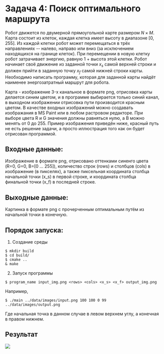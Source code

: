# Задача 4: Поиск оптимального маршрута

Робот движется по двумерной прямоугольной карте размером $N \times M$. Карта состоит из клеток, каждая клетка имеет высоту в диапазоне $[0,255]$. Из каждой клетки робот может перемещаться в трёх направлениях -- налево, направо или вниз (за исключением находящихся на границе клеток). При перемещении в новую клетку робот затрачивает энергию, равную 1 + высота этой клетки. Робот начинает своё движение из заданной точки $x_s$ самой верхней строки и должен прийти в заданную точку $x_f$ самой нижней строки карты. Необходимо написать программу, которая для заданной карты найдёт наименее энергозатратный маршрут для робота.

Карта - изображение 3-x канальное в формате png, отрисовка карты делается синим цветом, и в программе выбирается только синий канал, в выходном изображении отрисовка пути производится красным цветом. В качестве входных изображений можно создавать изображания  в MS Paint или в любом растровом редакторе. При выборе цвета R и G значения должны равняться нулю, а B можно менять от 0 до 255. Пример изображения приведён ниже, красный путь не есть решение задачи, а просто иллюстрация того как он будет отрисован программой.

## Входные данные:
Изображение в формате png, отрисовано оттенками синенго цвета (R=0, G=0, B=[0 ... 255]), количество строк (rows) и столбцов (cols) в изображение (в пикселях), а также пиксельная координата столбца начальной точки (x_s) в первой строке, и координата столбца финальной точки (x_f) в последней строке.

## Выходные данные:
Картинка  в формате png с прочерченным оптимальным путём из начальной точки в конечную.

## Порядок запуска:
1. Создание среды
```
$ mkdir build
$ cd build/
$ cmake ..
& make
```
2. Запуск программы
```
$ program_name input_img.png <rows> <cols> <x_s> <x_f> output_img.png
```
Например,
```
$ ./main ../data/images/input.png 100 100 0 99 ../data/images/output.png
```
Где начальная точка в данном случае в левом верхнем углу, а конечная в правом нижнем.

## Результат

![](https://github.com/Donskoy-Andrey/bestway/blob/master/data/images/output.png?raw=true)